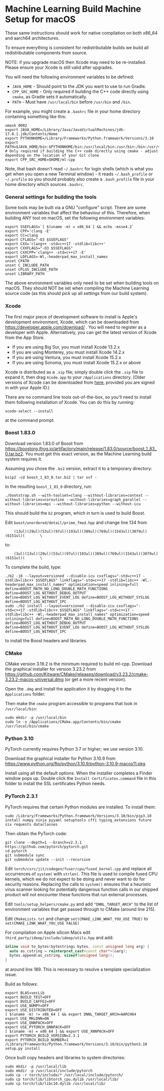 # Machine Learning Build Machine Setup for macOS

These same instructions should work for native compilation on both x86_64 and aarch64 architectures.

To ensure everything is consistent for redistributable builds we build all redistributable components from source.

NOTE: if you upgrade macOS then Xcode may need to be re-installed. Please ensure your Xcode is still valid after upgrades.

You will need the following environment variables to be defined:

- `JAVA_HOME` - Should point to the JDK you want to use to run Gradle.
- `CPP_SRC_HOME` - Only required if building the C++ code directly using `cmake`, as Gradle sets it automatically.
- `PATH` - Must have `/usr/local/bin` before `/usr/bin` and `/bin`.

For example, you might create a `.bashrc` file in your home directory containing something like this:

```
umask 0002
export JAVA_HOME=/Library/Java/JavaVirtualMachines/jdk-17.0.1.jdk/Contents/Home
export PYTHONHOME=/Library/Frameworks/Python.framework/Versions/3.10
export PATH=$JAVA_HOME/bin:$PYTHONHOME/bin:/usr/local/bin:/usr/bin:/bin:/usr/sbin:/sbin
# Only required if building the C++ code directly using cmake - adjust depending on the location of your Git clone
export CPP_SRC_HOME=$HOME/ml-cpp
```

Note, that bash doesn't read `~/.bashrc` for login shells (which is what you get when you open a new Terminal window) - it reads `~/.bash_profile` or `~/.profile` so you should probably also create a `.bash_profile` file in your home directory which sources `.bashrc`.

### General settings for building the tools

Some tools may be built via a GNU "configure" script. There are some environment variables that affect the behaviour of this. Therefore, when building ANY tool on macOS, set the following environment variables:

```
export SSEFLAGS=`[ $(uname -m) = x86_64 ] && echo -msse4.2`
export CPP='clang -E'
export CC=clang
export CFLAGS="-O3 $SSEFLAGS"
export CXX='clang++ -std=c++17 -stdlib=libc++'
export CXXFLAGS="-O3 $SSEFLAGS"
export CXXCPP='clang++ -std=c++17 -E'
export LDFLAGS=-Wl,-headerpad_max_install_names
unset CPATH
unset C_INCLUDE_PATH
unset CPLUS_INCLUDE_PATH
unset LIBRARY_PATH
```

The above environment variables only need to be set when building tools on macOS. They should NOT be set when compiling the Machine Learning source code (as this should pick up all settings from our build system).

### Xcode

The first major piece of development software to install is Apple's development environment, Xcode, which can be downloaded from <https://developer.apple.com/download/> . You will need to register as a developer with Apple. Alternatively, you can get the latest version of Xcode from the App Store.

- If you are using Big Sur, you must install Xcode 13.2.x
- If you are using Monterey, you must install Xcode 14.2.x
- If you are using Ventura, you must install Xcode 15.2.x
- If you are using Sonoma, you must install Xcode 15.2.x or above

Xcode is distributed as a `.xip` file; simply double click the `.xip` file to expand it, then drag `Xcode.app` to your `/Applications` directory.
(Older versions of Xcode can be downloaded from [here](https://developer.apple.com/download/more/), provided you are signed in with your Apple ID.)

There are no command line tools out-of-the-box, so you'll need to install them following installation of Xcode. You can do this by running:

```
xcode-select --install
```

at the command prompt.

### Boost 1.83.0

Download version 1.83.0 of Boost from <https://boostorg.jfrog.io/artifactory/main/release/1.83.0/source/boost_1_83_0.tar.bz2>. You must get this exact version, as the Machine Learning build system requires it.

Assuming you chose the `.bz2` version, extract it to a temporary directory:

```
bzip2 -cd boost_1_83_0.tar.bz2 | tar xvf -
```

In the resulting `boost_1_83_0` directory, run:

```
./bootstrap.sh --with-toolset=clang --without-libraries=context --without-libraries=coroutine --without-libraries=graph_parallel --without-libraries=mpi --without-libraries=python --without-icu
```

This should build the `b2` program, which in turn is used to build Boost.

Edit `boost/unordered/detail/prime_fmod.hpp` and change line 134 from

```
    (13ul)(29ul)(53ul)(97ul)(193ul)(389ul)(769ul)(1543ul)(3079ul)(6151ul)(       \
```

to:

```
    (3ul)(13ul)(29ul)(53ul)(97ul)(193ul)(389ul)(769ul)(1543ul)(3079ul)(6151ul)(       \
```


To complete the build, type:

```
./b2 -j8 --layout=versioned --disable-icu cxxflags="-std=c++17 -stdlib=libc++ $SSEFLAGS" linkflags="-std=c++17 -stdlib=libc++ -Wl,-headerpad_max_install_names" optimization=speed inlining=full define=BOOST_MATH_NO_LONG_DOUBLE_MATH_FUNCTIONS define=BOOST_LOG_WITHOUT_DEBUG_OUTPUT define=BOOST_LOG_WITHOUT_EVENT_LOG define=BOOST_LOG_WITHOUT_SYSLOG define=BOOST_LOG_WITHOUT_IPC
sudo ./b2 install --layout=versioned --disable-icu cxxflags="-std=c++17 -stdlib=libc++ $SSEFLAGS" linkflags="-std=c++17 -stdlib=libc++ -Wl,-headerpad_max_install_names" optimization=speed inlining=full define=BOOST_MATH_NO_LONG_DOUBLE_MATH_FUNCTIONS define=BOOST_LOG_WITHOUT_DEBUG_OUTPUT define=BOOST_LOG_WITHOUT_EVENT_LOG define=BOOST_LOG_WITHOUT_SYSLOG define=BOOST_LOG_WITHOUT_IPC
```

to install the Boost headers and libraries.

### CMake

CMake version 3.19.2 is the minimum required to build ml-cpp.  Download the graphical installer for version 3.23.2 from <https://github.com/Kitware/CMake/releases/download/v3.23.2/cmake-3.23.2-macos-universal.dmg> (or get a more recent version).

Open the `.dmg` and install the application it by dragging it to the `Applications` folder.

Then make the `cmake` program accessible to programs that look in `/usr/local/bin`:

```
sudo mkdir -p /usr/local/bin
sudo ln -s /Applications/CMake.app/Contents/bin/cmake /usr/local/bin/cmake
```

### Python 3.10

PyTorch currently requires Python 3.7 or higher; we use version 3.10.

Download the graphical installer for Python 3.10.9 from <https://www.python.org/ftp/python/3.10.9/python-3.10.9-macos11.pkg>.

Install using all the default options.  When the installer completes a Finder window pops up.  Double click the `Install Certificates.command` file in this folder to install the SSL certificates Python needs.

### PyTorch 2.3.1

PyTorch requires that certain Python modules are installed.  To install them:

```
sudo /Library/Frameworks/Python.framework/Versions/3.10/bin/pip3.10 install numpy ninja pyyaml setuptools cffi typing_extensions future six requests dataclasses
```

Then obtain the PyTorch code:

```
git clone --depth=1 --branch=v2.3.1 https://github.com/pytorch/pytorch.git
cd pytorch
git submodule sync
git submodule update --init --recursive
```

Edit `torch/csrc/jit/codegen/fuser/cpu/fused_kernel.cpp` and replace all
occurrences of `system(` with `strlen(`. This file is used to compile
fused CPU kernels, which we do not expect to be doing and never want to
do for security reasons. Replacing the calls to `system()` ensures that
a heuristic virus scanner looking for potentially dangerous function
calls in our shipped product will not encounter these functions that run
external processes.

Edit `tools/setup_helpers/cmake.py` and add `"DNNL_TARGET_ARCH"` to the list
of environment variables that get passed through to CMake (around line 215).

Edit `CMakeLists.txt` and change `set(CMAKE_LINK_WHAT_YOU_USE TRUE)` to
`set(CMAKE_LINK_WHAT_YOU_USE FALSE)`

For compilation on Apple silicon Macs edit `third_party/ideep/include/ideep/utils.hpp`
and add:

```c++
inline void to_bytes(bytestring& bytes, const unsigned long arg) {
  auto as_cstring = reinterpret_cast<const char*>(&arg);
  bytes.append(as_cstring, sizeof(unsigned long));
}
```

at around line 189. This is necessary to resolve a template specialization issue.

Build as follows:

```
export BLAS=vecLib
export BUILD_TEST=OFF
export BUILD_CAFFE2=OFF
export USE_NUMPY=OFF
export USE_DISTRIBUTED=OFF
[ $(uname -m) != x86_64 ] && export DNNL_TARGET_ARCH=AARCH64
export USE_MKLDNN=ON
export USE_QNNPACK=OFF
export USE_PYTORCH_QNNPACK=OFF
[ $(uname -m) = x86_64 ] && export USE_XNNPACK=OFF
export PYTORCH_BUILD_VERSION=2.3.1
export PYTORCH_BUILD_NUMBER=1
/Library/Frameworks/Python.framework/Versions/3.10/bin/python3.10 setup.py install
```

Once built copy headers and libraries to system directories:

```
sudo mkdir -p /usr/local/lib
sudo mkdir -p /usr/local/include/pytorch
sudo cp -r torch/include/* /usr/local/include/pytorch/
sudo cp torch/lib/libtorch_cpu.dylib /usr/local/lib/
sudo cp torch/lib/libc10.dylib /usr/local/lib/
```

